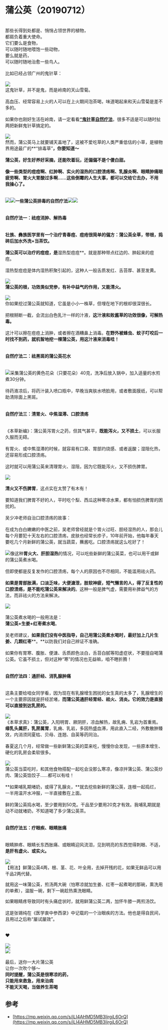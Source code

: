# 蒲公英（20190712）


<br />那些长得到处都是、悄悄占领世界的植物，<br />都肩负着重大使命。<br />它们要么是食物，<br />可以随时随地喂饱一些动物，<br />要么就是药，<br />可以随时随地治愈一些鸟人。<br />
<br />比如已经占领广州的鬼针草：<br />
<br />![](https://cdn.nlark.com/yuque/0/2019/webp/101800/1562943324393-28be2d1c-4817-4518-9e9e-d28f1b987858.webp#align=left&display=inline&height=338&originHeight=460&originWidth=690&size=0&status=done&width=508)<br />这鬼针草，并不是鬼，而是岭南的天山雪菊。<br />
<br />高血压、经常容易上火的人可以在上火期间泡茶喝，味道喝起来和天山雪菊是差不多的。<br />
<br />如果你也刚好生活在岭南，请一定看看[**“鬼针草自然疗法**](http://mp.weixin.qq.com/s?__biz=MjM5NTYyMjAwMQ==&mid=245429817&idx=1&sn=cae3982a80d2cd9bdfcd410b559f9ac7&scene=21#wechat_redirect)，很多不适是可以随时扯两把新鲜鬼针草搞定的。<br />
<br />![](https://cdn.nlark.com/yuque/0/2019/webp/101800/1562943324380-08d0f024-aa3b-42fb-92c9-5b8a7d6347b9.webp#align=left&display=inline&height=333&originHeight=333&originWidth=500&size=0&status=done&width=500)<br />然而，蒲公英马上就要铺天盖地了，这被不爱吃草的人类严重低估的小草，是植物界用途最广的**“排毒草”**，你要知道～<br />
<br />蒲公英，好生好养好采摘，还能吹着玩，还偏偏不是个傻白甜。<br />
<br />像一些类型的痘痘啊、红肿啊、实火的湿热的口腔溃疡啊、乳腺炎啊、眼睛肿痛眼疲劳啊、胃火大胃酸过多啊……这些倒霉的人生大事，都可以交给它去办，不用我操心了。<br />
<br />
<br />![](https://cdn.nlark.com/yuque/0/2019/webp/101800/1562943324395-866aaf39-5cb5-4265-b42b-e9b1fbfba307.webp#align=left&display=inline&height=5&originHeight=5&originWidth=27&size=0&status=done&width=27)![](https://cdn.nlark.com/yuque/0/2019/gif/101800/1562943324362-b2819df4-9cfa-42ed-931c-2e3770091793.gif#align=left&display=inline&height=60&originHeight=60&originWidth=72&size=0&status=done&width=72)**一些蒲公英排毒的自然疗法**![](https://cdn.nlark.com/yuque/0/2019/gif/101800/1562943324404-c19684d6-0e0f-4ae6-a68b-3837cbf99dd5.gif#align=left&display=inline&height=60&originHeight=60&originWidth=72&size=0&status=done&width=72)![](https://cdn.nlark.com/yuque/0/2019/webp/101800/1562943324380-3d0d3c47-a15b-416d-88cb-6275e98729ca.webp#align=left&display=inline&height=5&originHeight=5&originWidth=27&size=0&status=done&width=27)<br />
<br />
<br />**自然疗法一：祛痘消肿、解热毒**<br />
<br />
<br />壮族、彝族医学里有一个治疗青春痘、痘疮很简单的偏方：蒲公英全草，带根，捣碎后加水外洗+当茶饮。<br />
<br />蒲公英可以治疗的痘痘，是**湿热型痘痘**。就是那种带点红边的、肿起来的痘痘。<br />
<br />湿热型痘痘是体内湿热积聚引起的，这种人一般舌质发红、舌苔厚、甚至发黄。<br />
<br />![](https://cdn.nlark.com/yuque/0/2019/webp/101800/1562943324368-62189504-8606-4b22-a24e-9bbf3947619f.webp#align=left&display=inline&height=720&originHeight=720&originWidth=1080&size=0&status=done&width=1080)<br />**蒲公英的根，功效类似党参，有补中益气的作用，又能清火。**<br />
<br />![](https://cdn.nlark.com/yuque/0/2019/webp/101800/1562943324415-3928d6c8-d730-4438-b11b-015cb96a5f4b.webp#align=left&display=inline&height=337&originHeight=337&originWidth=450&size=0&status=done&width=450)<br />你如果挖过蒲公英就知道，它虽是小小一株草，但埋在地下的根却很深很长。<br />
<br />把根掰断一截，会流出白色乳汁一样的汁液，**这汁液和败酱草的功效很像，可解热毒。**<br />
<br />这汁可以擦在痘痘上消肿，或者擦在酒糟鼻上消毒。**在野外被蜂虫、蚊子叮咬后一时找不到药，就机智地挖一棵蒲公英，用这汁液来消毒哇！**<br />
<br />
<br />**自然疗法二：祛黑斑的蒲公英花水**<br />
<br />
<br />![](https://cdn.nlark.com/yuque/0/2019/webp/101800/1562943324395-a38266ab-d07e-4be3-8a9f-f162ad81a123.webp#align=left&display=inline&height=1440&originHeight=1440&originWidth=1080&size=0&status=done&width=1080)采集蒲公英的黄色花朵（只要花朵）40克，洗净后放入锅中，加入适量的水煎煮30分钟。<br />
<br />待药液凉后，将药汁装入喷口瓶中，早晚当爽肤水喷脸用，或者敷面膜纸，可以帮助清除面上黑斑。<br />
<br />
<br />**自然疗法三：清胃火、中焦湿滞、口腔溃疡**<br />
<br />
<br />《本草新编》：蒲公英泻胃火之药，但其气甚平，**既能泻火，又不损土**，可以长服久服而无碍。<br />
<br />有胃火、或中焦湿滞的时候，就容易有口臭、胃部灼烧感、或者返酸；湿阻化热，还容易形成口腔溃疡。<br />
<br />这时就可以用蒲公英来清理胃火、湿阻，因为它既能泻火，又不损伤脾胃。<br />
<br />![](https://cdn.nlark.com/yuque/0/2019/webp/101800/1562943324443-fb50982b-def9-4212-a083-21ff29ca1ffa.webp#align=left&display=inline&height=512&originHeight=512&originWidth=500&size=0&status=done&width=500)<br />
<br />**清火又不伤脾胃**，这点实在太赞了有木有！<br />
<br />要知道我们脾胃不好的人，平时吃个梨、西瓜这种寒凉水果，都有怕损伤脾胃的困扰的。<br />
<br />吴少冲老师自治口腔溃疡的故事：<br />
<br />在成为白白嫩嫩的中医之前，吴老师曾经就是个胃火过旺、胆经湿热的人，那会儿每个月要犯十天左右的口腔溃疡，皮肤也经常长疹子，10年前开始，他每年春天要吃几个月新鲜的蒲公英，就当蔬菜，蘸酱吃。口腔溃疡就这么吃好了！<br />
<br />![](https://cdn.nlark.com/yuque/0/2019/webp/101800/1562943324383-fcea29f9-219b-4829-8b93-15d96f6e9a47.webp#align=left&display=inline&height=719&originHeight=719&originWidth=1080&size=0&status=done&width=1080)像这种**胃火大、肝胆湿热**的情况，可以吃些新鲜的蒲公英菜，也可以用干或鲜的蒲公英煮水喝。<br />
<br />但即使都是反复发作的口腔溃疡，每个人的原因也不尽相同，不能滥用祛火药。<br />
<br />**如果是胃部胀满，口淡乏味，大便溏泄，肢软神疲，短气懒言的人，得了反复性的口腔溃疡，是不能吃蒲公英来解决的**。这种一般是脾气虚，需要用补脾益气的方法，而非祛火的方法来解决。<br />
<br />![](https://cdn.nlark.com/yuque/0/2019/webp/101800/1562943324450-2cc2f50a-534c-4dc2-8cd2-9e636e2d67dc.webp#align=left&display=inline&height=244&originHeight=300&originWidth=711&size=0&status=done&width=580)<br />
<br />蒲公英煮水喝的一般用法是：<br />**蒲公英+生姜+红枣煮水喝**。<br />
<br />吴老师建议，**如果我们没有中医指导，自己用蒲公英煮水喝时，最好加上几片生姜、几颗红枣****。**以防我们对自己辨证不准确。<br />
<br />如果你有胃寒、腹胀、便溏、舌质颜色淡白，舌苔白腻等阳虚症状，不要擅自喝蒲公英。它虽不损土，但对这种“寒”的情况也无益嘛，咱不瞎折腾！<br />
<br />
<br />**自然疗法四：通肝经、消乳腺肿痛**<br />
<br />
<br />这条主要给咱女同学看，因为现在有乳腺增生困扰的女生真的太多了，乳腺增生的一个主要原因就是肝经淤堵，**而蒲公英通肝经胃经、祛火、消炎。它的效力是直接可以直接到达乳房的。**<br />
<br />![](https://cdn.nlark.com/yuque/0/2019/webp/101800/1562943324456-935e90e1-5836-4fc9-a4ba-0f5e42a945e9.webp#align=left&display=inline&height=329&originHeight=334&originWidth=500&size=0&status=done&width=490)<br />《本草求真》：蒲公英，入阳明胃、厥阴肝，凉血解热，故乳痈、乳岩为首重焉。**缘乳头属肝，乳房属胃**，乳痈、乳岩，多因热盛血滞，用此直入二经，外敷散肿臻效，内消须同夏枯、贝母、连翘、自英等药同治。<br />
<br />春夏这几个月，经常做一些新鲜蒲公英的菜来吃，慢慢你会发现，一些原本增生、硬化的乳房会柔软很多。<br />
<br />![](https://cdn.nlark.com/yuque/0/2019/webp/101800/1562943324440-e8e452d5-b67d-4462-a461-046cfcd44b14.webp#align=left&display=inline&height=296&originHeight=299&originWidth=500&size=0&status=done&width=494)<br />蒲公英当菜吃时，和其他食物搭配一起吃会没那么寒凉，像凉拌蒲公英、蒲公英炒肉、蒲公英馅饺子……都可以有哇！<br />
<br />**如果哺乳期堵奶，或得了乳腺炎，**就去挖些新鲜的蒲公英，连根一起捣烂，一半用温开水冲服，一半直接敷在上面。<br />
<br />鲜的蒲公英捣水喝，至少要用到50克。干品至少要用20克才有效。我哺乳期就是动不动就堵奶，不知道喝了多少蒲公英茶。<br />
<br />
<br />**自然疗法五：疗眼疾、眼睛胀痛**<br />
<br />
<br />眼睛肿疼、眼睛长东西胀痛、或眼睛迎风流泪，见到明亮的东西觉得刺眼、不适，**是肝有虚火、或实火。**<br />
<br />![](https://cdn.nlark.com/yuque/0/2019/webp/101800/1562943324416-00529d15-60be-4514-9870-f8ea0fdc5e57.webp#align=left&display=inline&height=420&originHeight=420&originWidth=640&size=0&status=done&width=640)<br />【用法】鲜蒲公英4两，根、茎、花、叶全用，去掉开残的花，如果无鲜品可以用干品2两代替。

就用这一味蒲公英，煎汤两大碗（怕寒凉就加生姜、红枣一起煮喝的那碗，熏洗用的单煮），温服一碗，剩下一碗趁热熏洗眼睛。

如果眼睛疼导致同时有头痛症状时，就用鲜蒲公英二两，加怀牛膝一两煎汤饮。<br />
<br />这是张锡纯在《医学衷中参西录》中记载的一个治眼疾的方法。他也是得自民间，且用过之后称“屡试屡效”。<br />
<br />
<br />❤<br />
<br />![](https://cdn.nlark.com/yuque/0/2019/webp/101800/1562943324424-f96173d3-91ab-4180-b59b-4571ce798bd4.webp#align=left&display=inline&height=489&originHeight=1146&originWidth=1080&size=0&status=done&width=459)<br />![](https://cdn.nlark.com/yuque/0/2019/webp/101800/1562943324453-fb81c768-cc67-40ec-bdd3-14a050f0a7b6.webp#align=left&display=inline&height=358&originHeight=499&originWidth=720&size=0&status=done&width=516)<br />
<br />最后，送你一大片蒲公英<br />让你一次吹个够～<br />**同时提醒，蒲公英是很寒凉的药，**<br />**只能用来救急，用来治病**<br />**不能天天喝，当做养生茶喝**


<a name="n76Gz"></a>
## 参考

- [https://mp.weixin.qq.com/s/jLI4AHMD5MB3IjrgjL6OrQ](https://mp.weixin.qq.com/s/jLI4AHMD5MB3IjrgjL6OrQ)
